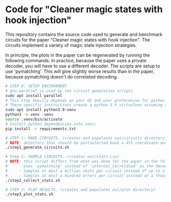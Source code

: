 # Code for "Cleaner magic states with hook injection"

This repository contains the source code used to generate and benchmark circuits for the paper "Cleaner magic states with hook injection".
The circuits implement a variety of magic state injection strategies.

In principle, the plots in the paper can be regenerated by running the following commands.
In practice, because the paper uses a private decoder, you will have to use a different decoder.
The scripts are setup to use 'pymatching'.
This will give slightly worse results than in the paper, because pymatching doesn't do correlated decoding.

```bash
# STEP 0: SETUP ENVIRONMENT
# gnu-parallel is used by the circuit generation scripts
sudo apt install parallel
# This step heavily depends on your OS and your preferences for python environments.
# These specific instructions create a python 3.9 virtualenv assuming a debian-like linux.
sudo apt install python3.9-venv
python3 -m venv .venv
source .venv/bin/activate
# Install python dependencies into venv:
pip install -r requirements.txt

# STEP 1: MAKE CIRCUITS. (creates and populates out/circuits directory)
# NOTE: detectors that should be postselected have a 4th coordinate and it is set to 999
./step1_generate_circuits.sh

# Step 2: SAMPLE CIRCUITS. (creates out/stats.csv)
# NOTE: this script differs from what was done for the paper in the following ways:
#     - Uses 'pymatching' instead of 'internal_correlated' as the decoder
#     - Samples at most a million shots per circuit instead of up to a hundred million
#     - Samples at most a hundred errors per circuit instead of a thousand
./step2_collect_stats.sh

# STEP 3: PLOT RESULTS. (creates and populates out/plot directory)
./step3_plot_stats.sh
```
